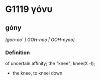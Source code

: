 # G1119 γόνυ

## góny

_(gon-oo' | GOH-noo | GOH-nyoo)_

### Definition

of uncertain affinity; the "knee"; knee(X -l); 

- the knee, to kneel down
